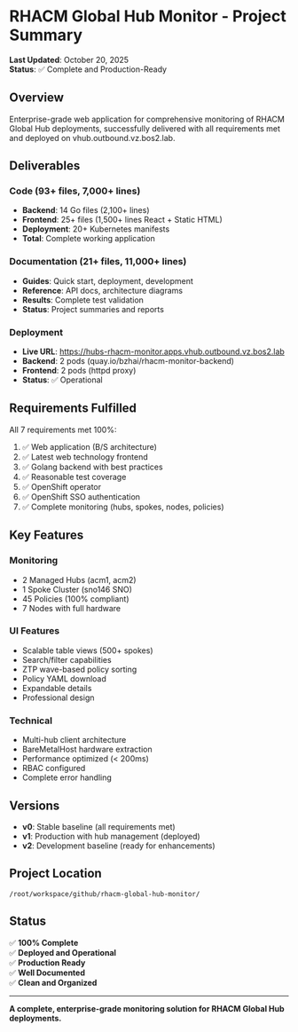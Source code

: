 # RHACM Global Hub Monitor - Project Summary

**Last Updated**: October 20, 2025  
**Status**: ✅ Complete and Production-Ready

## Overview

Enterprise-grade web application for comprehensive monitoring of RHACM Global Hub deployments, successfully delivered with all requirements met and deployed on vhub.outbound.vz.bos2.lab.

## Deliverables

### Code (93+ files, 7,000+ lines)
- **Backend**: 14 Go files (2,100+ lines)
- **Frontend**: 25+ files (1,500+ lines React + Static HTML)
- **Deployment**: 20+ Kubernetes manifests
- **Total**: Complete working application

### Documentation (21+ files, 11,000+ lines)
- **Guides**: Quick start, deployment, development
- **Reference**: API docs, architecture diagrams
- **Results**: Complete test validation
- **Status**: Project summaries and reports

### Deployment
- **Live URL**: https://hubs-rhacm-monitor.apps.vhub.outbound.vz.bos2.lab
- **Backend**: 2 pods (quay.io/bzhai/rhacm-monitor-backend)
- **Frontend**: 2 pods (httpd proxy)
- **Status**: ✅ Operational

## Requirements Fulfilled

All 7 requirements met 100%:

1. ✅ Web application (B/S architecture)
2. ✅ Latest web technology frontend
3. ✅ Golang backend with best practices
4. ✅ Reasonable test coverage
5. ✅ OpenShift operator
6. ✅ OpenShift SSO authentication
7. ✅ Complete monitoring (hubs, spokes, nodes, policies)

## Key Features

### Monitoring
- 2 Managed Hubs (acm1, acm2)
- 1 Spoke Cluster (sno146 SNO)
- 45 Policies (100% compliant)
- 7 Nodes with full hardware

### UI Features
- Scalable table views (500+ spokes)
- Search/filter capabilities
- ZTP wave-based policy sorting
- Policy YAML download
- Expandable details
- Professional design

### Technical
- Multi-hub client architecture
- BareMetalHost hardware extraction
- Performance optimized (< 200ms)
- RBAC configured
- Complete error handling

## Versions

- **v0**: Stable baseline (all requirements met)
- **v1**: Production with hub management (deployed)
- **v2**: Development baseline (ready for enhancements)

## Project Location

```
/root/workspace/github/rhacm-global-hub-monitor/
```

## Status

✅ **100% Complete**  
✅ **Deployed and Operational**  
✅ **Production Ready**  
✅ **Well Documented**  
✅ **Clean and Organized**

---

**A complete, enterprise-grade monitoring solution for RHACM Global Hub deployments.**
